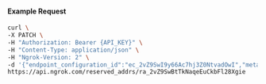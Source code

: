 <!-- Code generated for API Clients. DO NOT EDIT. -->
#### Example Request
```bash
curl \
-X PATCH \
-H "Authorization: Bearer {API_KEY}" \
-H "Content-Type: application/json" \
-H "Ngrok-Version: 2" \
-d '{"endpoint_configuration_id":"ec_2vZ9SwI9y66Ac7hj3Z0NtvadOwI","metadata":"{\"proto\": \"ssh\"}"}' \
https://api.ngrok.com/reserved_addrs/ra_2vZ9SwBtTkNaqeEuCkbFl28Xgie
